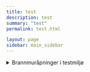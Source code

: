 ```yaml
---
title: test
description: test
summary: "test"
permalink: test.html

layout: page
sidebar: main_sidebar
---
```


<details>
	<summary>Brannmuråpninger i testmiljø</summary>

### Generelle
Sentrale tjenester(Adresseoppslag, sentral konfigurasjon mm.) 
* beta-meldingsutveksling.difi.no
	- 93.94.10.30:443 
	- 93.94.10.45:443 
	- 93.94.10.5:443

Id-portens autentiseringstjeneste 
* oidc-ver2.difi.no
	- 146.192.252.152:443
* oidc-ver1.difi.no 
	- 146.192.252.121:443

Logging 
+ 93.94.10.18:8300/5343

### einnsyn 
Meldingsformidler eInnsyn
* move-dpe.servicebus.windows.net -> *.cloudapp.net[Hva er dette? les mer her]()

### Meldingsformidler DPO og DPV
* www.altinn.no 
	- 79.171.86.33:443
	
### Meldingsformidler DPI

qaoffentlig.meldingsformidler.digipost.no
	- 146.192.168.18:443
	- 146.192.168.19:443
	
Meldingsformidler KS SvarUt/SvarInn

test.svarut.ks.no -> 193.161.160.165:443

</details>
